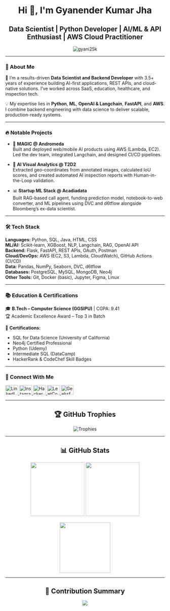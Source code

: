 <h1 align="center">Hi 👋, I'm Gyanender Kumar Jha</h1>
<h2 align="center">Data Scientist | Python Developer | AI/ML & API Enthusiast | AWS Cloud Practitioner</h2>

<p align="center">
  <img src="https://komarev.com/ghpvc/?username=gyani25k&label=Profile%20views&color=0e75b6&style=flat" alt="gyani25k" />
</p>

---

### 💼 About Me

🚀 I’m a results-driven **Data Scientist and Backend Developer** with 3.5+ years of experience building AI-first applications, REST APIs, and cloud-native solutions. I’ve worked across SaaS, education, healthcare, and inspection tech.

💡 My expertise lies in **Python**, **ML**, **OpenAI & Langchain**, **FastAPI**, and **AWS**. I combine backend engineering with data science to deliver scalable, production-ready systems.

---

### 🔥 Notable Projects

- 🔧 **MAGIC @ Andromeda**  
  Built and deployed web/mobile AI products using AWS (Lambda, EC2). Led the dev team, integrated Langchain, and designed CI/CD pipelines.

- 📍 **AI Visual Analytics @ T2D2**  
  Extracted geo-coordinates from annotated images, calculated IoU scores, and created automated AI inspection reports with Human-in-the-Loop validation.

- 📊 **Startup ML Stack @ Acadiadata**  
  Built RAG-based call agent, funding prediction model, notebook-to-web converter, and ML pipelines using DVC and d6tflow alongside Bloomberg’s ex-data scientist.


---

### 🛠️ Tech Stack

**Languages:** Python, SQL, Java, HTML, CSS  
**ML/AI:** Scikit-learn, XGBoost, NLP, Langchain, RAG, OpenAI API  
**Backend:** Flask, FastAPI, REST APIs, OAuth, Postman  
**Cloud/DevOps:** AWS (EC2, S3, Lambda, CloudWatch), GitHub Actions (CI/CD)  
**Data:** Pandas, NumPy, Seaborn, DVC, d6tflow  
**Databases:** PostgreSQL, MySQL, MongoDB, Neo4j  
**Other Tools:** Git, Docker (basic), Jupyter, Figma, Linux

---

### 📚 Education & Certifications

🎓 **B.Tech – Computer Science (GGSIPU)** | CGPA: 9.41  
🏆 Academic Excellence Award – Top 3 in Batch

📜 **Certifications:**  
- SQL for Data Science (University of California)  
- Neo4j Certified Professional  
- Python (Udemy)  
- Intermediate SQL (DataCamp)  
- HackerRank & CodeChef Skill Badges

---

### 🤝 Connect With Me

<p align="left">
  <a href="https://linkedin.com/in/gyani25k" target="blank">
    <img src="https://raw.githubusercontent.com/rahuldkjain/github-profile-readme-generator/master/src/images/icons/Social/linked-in-alt.svg" alt="LinkedIn" height="30" width="40" />
  </a>
  <a href="https://instagram.com/gyani_25k" target="blank">
    <img src="https://raw.githubusercontent.com/rahuldkjain/github-profile-readme-generator/master/src/images/icons/Social/instagram.svg" alt="Instagram" height="30" width="40" />
  </a>
  <a href="https://www.hackerrank.com/kgyanender4" target="blank">
    <img src="https://raw.githubusercontent.com/rahuldkjain/github-profile-readme-generator/master/src/images/icons/Social/hackerrank.svg" alt="HackerRank" height="30" width="40" />
  </a>
  <a href="https://www.leetcode.com/kgyanender4" target="blank">
    <img src="https://raw.githubusercontent.com/rahuldkjain/github-profile-readme-generator/master/src/images/icons/Social/leet-code.svg" alt="LeetCode" height="30" width="40" />
  </a>
  <a href="https://auth.geeksforgeeks.org/user/kgyanender4/profile" target="blank">
    <img src="https://raw.githubusercontent.com/rahuldkjain/github-profile-readme-generator/master/src/images/icons/Social/geeks-for-geeks.svg" alt="GeeksforGeeks" height="30" width="40" />
  </a>
</p>

---

<h2 align="center">🏆 GitHub Trophies</h2>

<p align="center">
  <img src="https://github-profile-trophy.vercel.app/?username=gyani25k&theme=darkhub&column=4&margin-w=15&margin-h=15" alt="Trophies" />
</p>

---

<h2 align="center">📊 GitHub Stats</h2>

<div align="center">

  <img height="170px" src="https://github-readme-stats.vercel.app/api?username=gyani25k&show_icons=true&theme=github_dark&count_private=true&hide_border=true" />
  <img height="170px" src="https://github-readme-stats.vercel.app/api/top-langs/?username=gyani25k&layout=compact&langs_count=8&theme=github_dark&hide_border=true" />
  <br><br>
  <img height="160px" src="https://github-readme-streak-stats.herokuapp.com/?user=gyani25k&theme=github-dark&hide_border=true" />

</div>

---

<h2 align="center">📌 Contribution Summary</h2>

<p align="center">
  <img src="https://github-profile-summary-cards.vercel.app/api/cards/profile-details?username=gyani25k&theme=github_dark" />
</p>
